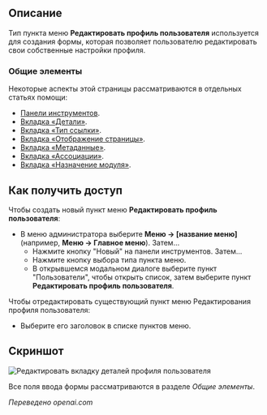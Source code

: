 <!-- Filename: Help4.x:Menu_Item:_Edit_User_Profile / Display title: Редактировать профиль пользователя   -->

## Описание

Тип пункта меню **Редактировать профиль пользователя** используется для создания формы, которая позволяет пользователю редактировать свои собственные настройки профиля.

### Общие элементы

Некоторые аспекты этой страницы рассматриваются в отдельных статьях помощи:

* [Панели инструментов](jdocmanual?article=help/common-elements/toolbars).
* [Вкладка «Детали»](jdocmanual?article=help/menu-items-common/menu-item-details).
* [Вкладка «Тип ссылки»](jdocmanual?article=help/menu-items-common/menu-item-link-type).
* [Вкладка «Отображение страницы»](jdocmanual?article=help/menu-items-common/menu-item-page-display).
* [Вкладка «Метаданные»](jdocmanual?article=help/menu-items-common/menu-item-metadata).
* [Вкладка «Ассоциации»](jdocmanual?article=help/common-elements/edit-associations).
* [Вкладка «Назначение модуля»](jdocmanual?article=help/menu-items-common/menu-item-module-assignment).

## Как получить доступ

Чтобы создать новый пункт меню **Редактировать профиль пользователя**:

- В меню администратора выберите **Меню → \[название меню\]** (например, **Меню → Главное меню**). Затем...
  - Нажмите кнопку "Новый" на панели инструментов. Затем...
  - Нажмите кнопку выбора типа пункта меню.
  - В открывшемся модальном диалоге выберите пункт "Пользователи", чтобы открыть список, затем выберите пункт **Редактировать профиль пользователя**.

Чтобы отредактировать существующий пункт меню Редактирования профиля пользователя:

- Выберите его заголовок в списке пунктов меню.

## Скриншот

![Редактировать вкладку деталей профиля пользователя](../../../ru/images/menu-items/users-edit-user-profile-details-tab.png)

Все поля ввода формы рассматриваются в разделе *Общие элементы*.

*Переведено openai.com*

